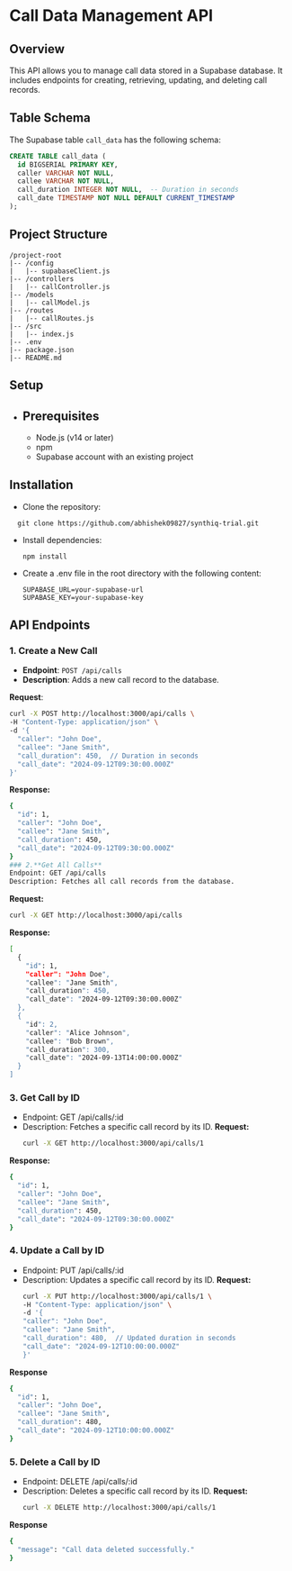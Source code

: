 # Call Data Management API

## Overview

This API allows you to manage call data stored in a Supabase database. It includes endpoints for creating, retrieving, updating, and deleting call records.

## Table Schema

The Supabase table `call_data` has the following schema:

```sql
CREATE TABLE call_data (
  id BIGSERIAL PRIMARY KEY,
  caller VARCHAR NOT NULL,
  callee VARCHAR NOT NULL,
  call_duration INTEGER NOT NULL,  -- Duration in seconds
  call_date TIMESTAMP NOT NULL DEFAULT CURRENT_TIMESTAMP
);
```
## Project Structure
```
/project-root
|-- /config
|   |-- supabaseClient.js
|-- /controllers
|   |-- callController.js
|-- /models
|   |-- callModel.js
|-- /routes
|   |-- callRoutes.js
|-- /src
|   |-- index.js
|-- .env
|-- package.json
|-- README.md
```
## Setup
- ## Prerequisites
  - Node.js (v14 or later)
  - npm
  - Supabase account with an existing project
    
## Installation

- Clone the repository:
  
```
  git clone https://github.com/abhishek09827/synthiq-trial.git
```
- Install dependencies:
  ```
  npm install

  ```
- Create a .env file in the root directory with the following content:
  ```
  SUPABASE_URL=your-supabase-url
  SUPABASE_KEY=your-supabase-key

  ```
## API Endpoints

### 1. **Create a New Call**

- **Endpoint**: `POST /api/calls`
- **Description**: Adds a new call record to the database.

**Request**:
```bash
curl -X POST http://localhost:3000/api/calls \
-H "Content-Type: application/json" \
-d '{
  "caller": "John Doe",
  "callee": "Jane Smith",
  "call_duration": 450,  // Duration in seconds
  "call_date": "2024-09-12T09:30:00.000Z"
}'
```
**Response:**
```bash
{
  "id": 1,
  "caller": "John Doe",
  "callee": "Jane Smith",
  "call_duration": 450,
  "call_date": "2024-09-12T09:30:00.000Z"
}
### 2.**Get All Calls**
Endpoint: GET /api/calls
Description: Fetches all call records from the database.
```
**Request:**
```bash
curl -X GET http://localhost:3000/api/calls
```
**Response:**
```bash
[
  {
    "id": 1,
    "caller": "John Doe",
    "callee": "Jane Smith",
    "call_duration": 450,
    "call_date": "2024-09-12T09:30:00.000Z"
  },
  {
    "id": 2,
    "caller": "Alice Johnson",
    "callee": "Bob Brown",
    "call_duration": 300,
    "call_date": "2024-09-13T14:00:00.000Z"
  }
]

```
### 3. **Get Call by ID**
- Endpoint: GET /api/calls/:id
- Description: Fetches a specific call record by its ID.
**Request:**
  ```bash
  curl -X GET http://localhost:3000/api/calls/1
  ```
**Response:**
```bash
{
  "id": 1,
  "caller": "John Doe",
  "callee": "Jane Smith",
  "call_duration": 450,
  "call_date": "2024-09-12T09:30:00.000Z"
}
```
### 4. **Update a Call by ID**
- Endpoint: PUT /api/calls/:id
- Description: Updates a specific call record by its ID.
**Request:**
  ```bash
  curl -X PUT http://localhost:3000/api/calls/1 \
  -H "Content-Type: application/json" \
  -d '{
  "caller": "John Doe",
  "callee": "Jane Smith",
  "call_duration": 480,  // Updated duration in seconds
  "call_date": "2024-09-12T10:00:00.000Z"
  }'
  ```
**Response**
```bash
{
  "id": 1,
  "caller": "John Doe",
  "callee": "Jane Smith",
  "call_duration": 480,
  "call_date": "2024-09-12T10:00:00.000Z"
}

```
### 5. **Delete a Call by ID**
- Endpoint: DELETE /api/calls/:id
- Description: Deletes a specific call record by its ID.
**Request:**
  ```bash
  curl -X DELETE http://localhost:3000/api/calls/1
  ```
**Response**
```bash
{
  "message": "Call data deleted successfully."
}
```

